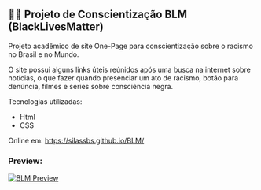 ##   👊🏾 Projeto de Conscientização BLM (BlackLivesMatter)

Projeto acadêmico de site One-Page para conscientização sobre o racismo no Brasil e no Mundo.

O site possui alguns links úteis reúnidos após uma busca na internet sobre notícias, o que fazer quando presenciar um ato de racismo, botão para denúncia, filmes e series sobre consciência negra.

Tecnologias utilizadas:

- Html
- CSS


Online em:  https://silassbs.github.io/BLM/

### Preview:

[![BLM Preview](https://i.imgur.com/iuHAbAA.png "BLM Screenshot")](https://silassbs.github.io/BLM/ "BLM Screenshot")
